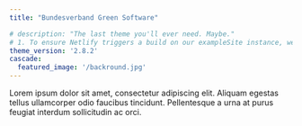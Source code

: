 ```yaml
---
title: "Bundesverband Green Software"

# description: "The last theme you'll ever need. Maybe."
# 1. To ensure Netlify triggers a build on our exampleSite instance, we need to change a file in the exampleSite directory.
theme_version: '2.8.2'
cascade:
  featured_image: '/backround.jpg'
---
```

Lorem ipsum dolor sit amet, consectetur adipiscing elit. Aliquam egestas tellus ullamcorper odio faucibus tincidunt. Pellentesque a urna at purus feugiat interdum sollicitudin ac orci. 
